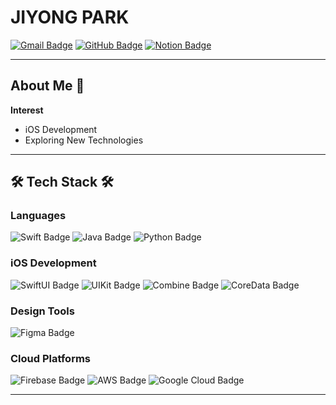 # JIYONG PARK

[![Gmail Badge](https://img.shields.io/badge/-wlqkr1010@gmail.com-D14836?style=flat&logo=Gmail&logoColor=white)](mailto:wlqkr1010@gmail.com)
[![GitHub Badge](https://img.shields.io/badge/-GitHub-181717?style=flat&logo=GitHub&logoColor=white)](https://github.com/wldydQkr)
[![Notion Badge](https://img.shields.io/badge/-Notion-000000?style=flat&logo=Notion&logoColor=white)](https://ancient-barge-833.notion.site/15f43f75856c807eae2ccc62968308ea?pvs=4)

---

## About Me 🚀

**Interest**
- iOS Development
- Exploring New Technologies

---

## 🛠 Tech Stack 🛠

### **Languages**
![Swift Badge](https://img.shields.io/badge/Swift-FA7343?style=flat-square&logo=swift&logoColor=white)
![Java Badge](https://img.shields.io/badge/Java-007396?style=flat-square&logo=java&logoColor=white)
![Python Badge](https://img.shields.io/badge/Python-3776AB?style=flat-square&logo=python&logoColor=white)

### **iOS Development**
![SwiftUI Badge](https://img.shields.io/badge/SwiftUI-000000?style=flat-square&logo=swift&logoColor=white)
![UIKit Badge](https://img.shields.io/badge/UIKit-00599C?style=flat-square&logo=uikit&logoColor=white)
![Combine Badge](https://img.shields.io/badge/Combine-FF6F00?style=flat-square)
![CoreData Badge](https://img.shields.io/badge/CoreData-2D3748?style=flat-square&logo=apple&logoColor=white)

### **Design Tools**
![Figma Badge](https://img.shields.io/badge/Figma-F24E1E?style=flat-square&logo=figma&logoColor=white)

### **Cloud Platforms**
![Firebase Badge](https://img.shields.io/badge/Firebase-FFCA28?style=flat-square&logo=firebase&logoColor=white)
![AWS Badge](https://img.shields.io/badge/AWS-232F3E?style=flat-square&logo=amazon-aws&logoColor=white)
![Google Cloud Badge](https://img.shields.io/badge/Google%20Cloud-4285F4?style=flat-square&logo=google-cloud&logoColor=white)

---

